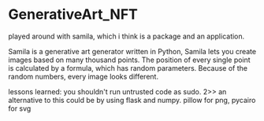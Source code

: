 # GenerativeArt_NFT

played around with samila, which i think is a package and an application.

Samila is a generative art generator written in Python, Samila lets you create images based on many thousand points. The position of every single point is calculated by a formula, which has random parameters. Because of the random numbers, every image looks different.


lessons learned: you shouldn't run untrusted code as sudo.
2>> an alternative to this could be by using flask and numpy. pillow for png, pycairo for svg
